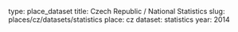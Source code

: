 type: place_dataset
title: Czech Republic / National Statistics
slug: places/cz/datasets/statistics
place: cz
dataset: statistics
year: 2014
